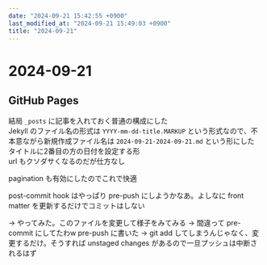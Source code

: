 ```yaml
---
date: "2024-09-21 15:42:55 +0900"
last_modified_at: "2024-09-21 15:49:03 +0900"
title: "2024-09-21"
---
```


# 2024-09-21
## GitHub Pages
結局 `_posts` に記事を入れておく普通の構成にした  
Jekyll のファイル名の形式は `YYYY-mm-dd-title.MARKUP` という形式なので、不本意ながら新規作成ファイル名は `2024-09-21-2024-09-21.md` という形にした  
タイトルに2番目の方の日付を設定する形  
url もクソダサくなるのだが仕方なし

pagination も有効にしたのでこれで快適

post-commit hook はやっぱり pre-push にしようかなあ。よしなに front matter を更新するだけでコミットはしない

-> やってみた。このファイルを変更して様子をみてみる
-> 間違って pre-commit にしてたわw pre-push に書いた
-> git add してしまうんじゃなく、変更するだけ。そうすれば unstaged changes があるので一旦プッシュは中断されるはず

